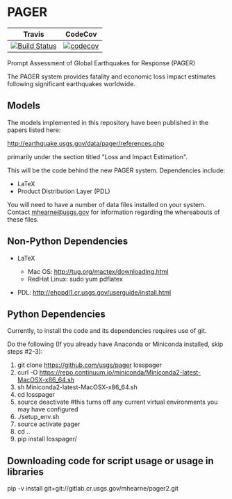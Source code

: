 PAGER
=====


| Travis  | CodeCov |
| ------------- | ------------- |
| [![Build Status](https://travis-ci.org/usgs/pager.svg?branch=master)](https://travis-ci.org/usgs/pager)  | [![codecov](https://codecov.io/gh/usgs/pager/branch/master/graph/badge.svg)](https://codecov.io/gh/usgs/pager)  |

Prompt Assessment of Global Earthquakes for Response (PAGER)

The PAGER system provides fatality and economic loss impact estimates following significant earthquakes worldwide.

Models
------
The models implemented in this repository have been published in the papers listed here:

http://earthquake.usgs.gov/data/pager/references.php

primarily under the section titled "Loss and Impact Estimation".


This will be the code behind the new PAGER system.  Dependencies include:

 - LaTeX
 - Product Distribution Layer (PDL)

You will need to have a number of data files installed on your system.
Contact mhearne@usgs.gov for information regarding the whereabouts of
these files.

Non-Python Dependencies
----------------------
* LaTeX 
  * Mac OS: <a href="http://tug.org/mactex/downloading.html">http://tug.org/mactex/downloading.html</a>
  * RedHat Linux: sudo yum pdflatex

* PDL: <a href="http://ehppdl1.cr.usgs.gov/userguide/install.html">http://ehppdl1.cr.usgs.gov/userguide/install.html</a>

Python Dependencies
------------
Currently, to install the code and its dependencies requires use of git.

Do the following (If you already have Anaconda or Miniconda installed, skip steps #2-3):

  1. git clone https://github.com/usgs/pager losspager
  2. curl -O https://repo.continuum.io/miniconda/Miniconda2-latest-MacOSX-x86_64.sh
  3. sh Miniconda2-latest-MacOSX-x86_64.sh
  4. cd losspager
  6. source deactivate #this turns off any current virtual environments you may have configured
  5. ./setup_env.sh
  6. source activate pager
  6. cd ..
  7. pip install losspager/


Downloading code for script usage or usage in libraries
---------------------------------------
pip -v install git+git://gitlab.cr.usgs.gov/mhearne/pager2.git





  


